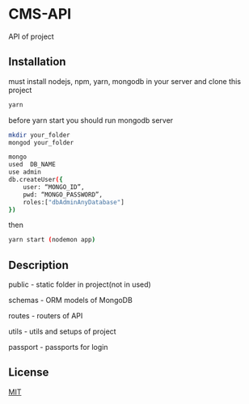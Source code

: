 # CMS-API

API of project

## Installation

must install nodejs, npm, yarn, mongodb in your server and clone this project

```bash
yarn
```
before yarn start you should run mongodb server
```bash
mkdir your_folder
mongod your_folder

mongo
used  DB_NAME
use admin
db.createUser({
    user: “MONGO_ID”,
    pwd: “MONGO_PASSWORD”,
    roles:["dbAdminAnyDatabase"]
})
```
then
```bash
yarn start (nodemon app)
```

## Description
public - static folder in project(not in used)  
  
schemas - ORM models of MongoDB    
  
routes - routers of API  
  
utils - utils and setups of project  
  
passport - passports for login
  

## License
[MIT](https://choosealicense.com/licenses/mit/)
